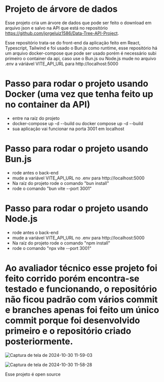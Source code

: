 # Projeto de árvore de dados

Esse projeto cria um árvore de dados que pode ser feito o download em arquivo json e salvo na API que está no repositório https://github.com/jorgeluiz1586/Data-Tree-API-Project.

Esse repositório trata-se do front-end da aplicação feito em React, Typescript, Tailwind e foi usado o Bun.js como runtime, esse repositório há um arquivo docker-compose que pode ser usado porém é necessário subi primeiro o container da api, caso use o Bun.js ou Node.js mude no arquivo .env a váriável VITE_API_URL para http://localhost:5000

# Passo para rodar o projeto usando Docker (uma vez que tenha feito up no container da API)
- entre na raíz do projeto
- docker-compose up -d --build ou docker compose up -d --build
- sua aplicação vai funcionar na porta 3001 em localhost

# Passo para rodar o projeto usando Bun.js
- rode antes o back-end
- mude a variável VITE_API_URL no .env para http://localhost:5000
- Na raíz do projeto rode o comando "bun install"
- rode o comando "bun vite --port 3001"

# Passo para rodar o projeto usando Node.js
- rode antes o back-end
- mude a variável VITE_API_URL no .env para http://localhost:5000
- Na raíz do projeto rode o comando "npm install"
- rode o comando "npx vite --port 3001"

# Ao avaliador técnico esse projeto foi feito corrido porém encontra-se testado e funcionando, o repositório não ficou padrão com vários commit e branches apenas foi feito um único commit porque foi desenvolvido primeiro e o repositório criado posteriormente.


![Captura de tela de 2024-10-30 11-59-03](https://github.com/user-attachments/assets/10f1d40d-b9c7-4b47-9eed-97b8b304377c)

![Captura de tela de 2024-10-30 11-58-28](https://github.com/user-attachments/assets/c4ee3242-8fc3-4c42-8b50-24e49812fcb0)

Esse projeto é open source
